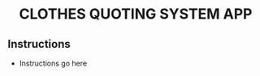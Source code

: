 <h1 align="center"> CLOTHES QUOTING SYSTEM APP </h1> 

## <h2> Instructions </h2>

- Instructions go here <br>
